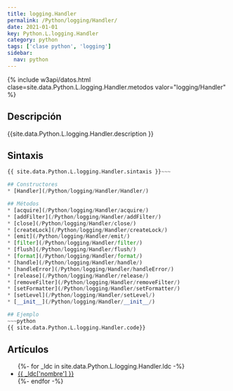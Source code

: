 ```yaml
---
title: logging.Handler
permalink: /Python/logging/Handler/
date: 2021-01-01
key: Python.L.logging.Handler
category: python
tags: ['clase python', 'logging']
sidebar: 
  nav: python
---
```


{% include w3api/datos.html clase=site.data.Python.L.logging.Handler.metodos valor="logging/Handler" %}

## Descripción
{{site.data.Python.L.logging.Handler.description }}

## Sintaxis
~~~python
{{ site.data.Python.L.logging.Handler.sintaxis }}~~~

## Constructores
* [Handler](/Python/logging/Handler/Handler/)

## Métodos
* [acquire](/Python/logging/Handler/acquire/)
* [addFilter](/Python/logging/Handler/addFilter/)
* [close](/Python/logging/Handler/close/)
* [createLock](/Python/logging/Handler/createLock/)
* [emit](/Python/logging/Handler/emit/)
* [filter](/Python/logging/Handler/filter/)
* [flush](/Python/logging/Handler/flush/)
* [format](/Python/logging/Handler/format/)
* [handle](/Python/logging/Handler/handle/)
* [handleError](/Python/logging/Handler/handleError/)
* [release](/Python/logging/Handler/release/)
* [removeFilter](/Python/logging/Handler/removeFilter/)
* [setFormatter](/Python/logging/Handler/setFormatter/)
* [setLevel](/Python/logging/Handler/setLevel/)
* [__init__](/Python/logging/Handler/__init__/)

## Ejemplo
~~~python
{{ site.data.Python.L.logging.Handler.code}}
~~~

## Artículos
<ul>
{%- for _ldc in site.data.Python.L.logging.Handler.ldc -%}
   <li>
       <a href="{{_ldc['url'] }}">{{ _ldc['nombre'] }}</a>
   </li>
{%- endfor -%}
</ul>
